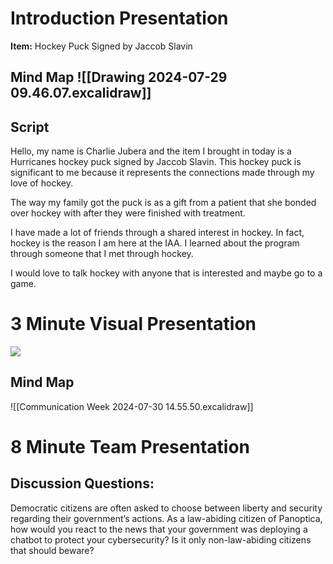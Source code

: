 # Introduction Presentation
**Item:** Hockey Puck Signed by Jaccob Slavin

## Mind Map ![[Drawing 2024-07-29 09.46.07.excalidraw]]
## Script
Hello, my name is Charlie Jubera and the item I brought in today is a Hurricanes hockey puck signed by Jaccob Slavin. This hockey puck is significant to me because it represents the connections made through my love of hockey. 

The way my family got the puck is as a gift from a patient that she bonded over hockey with after they were finished with treatment. 

I have made a lot of friends through a shared interest in hockey. In fact, hockey is the reason I am here at the IAA. I learned about the program through someone that I met through hockey.

I would love to talk hockey with anyone that is interested and maybe go to a game. 
 
# 3 Minute Visual Presentation
![](https://nolan-smyth.com/assets/Third_Shot_Success.png)
##  Mind Map
![[Communication Week 2024-07-30 14.55.50.excalidraw]]



# 8 Minute Team Presentation
## Discussion Questions:
Democratic citizens are often asked to choose between liberty and security regarding their government’s actions. As a law-abiding citizen of Panoptica, how would you react to the news that your government was deploying a chatbot to protect your cybersecurity? Is it only non-law-abiding citizens that should beware?
	
